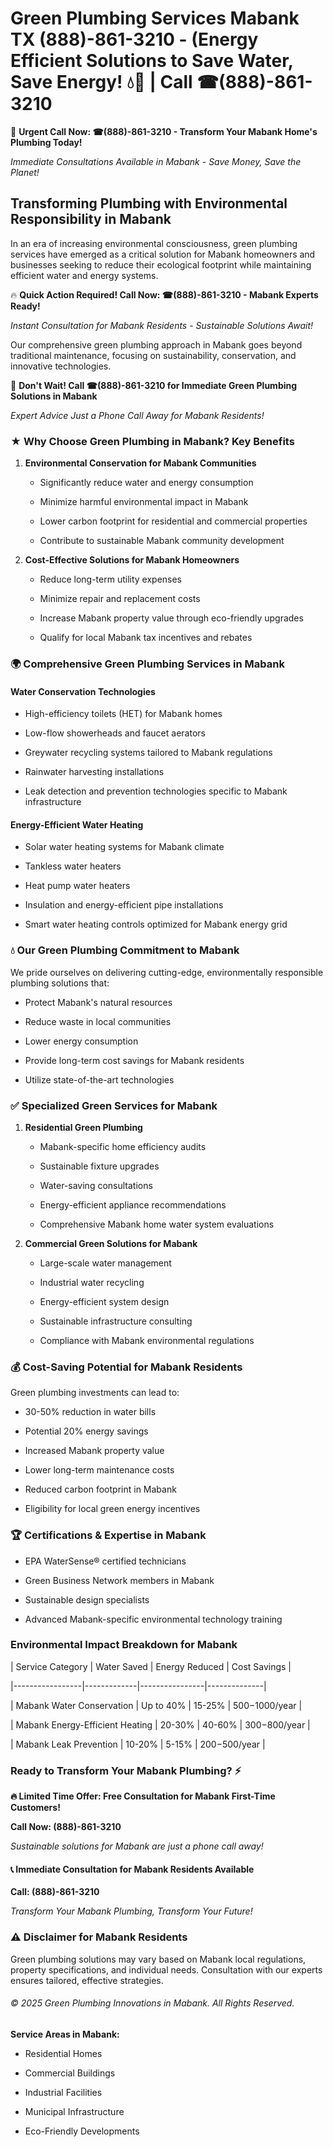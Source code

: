 # Green Plumbing Services Mabank TX (888)-861-3210 - (Energy Efficient Solutions to Save Water, Save Energy! 💧🌿 | Call ☎(888)-861-3210

🚨 **Urgent Call Now: ☎(888)-861-3210 - Transform Your Mabank Home's Plumbing Today!**
*Immediate Consultations Available in Mabank - Save Money, Save the Planet!*

## Transforming Plumbing with Environmental Responsibility in Mabank

In an era of increasing environmental consciousness, green plumbing services have emerged as a critical solution for Mabank homeowners and businesses seeking to reduce their ecological footprint while maintaining efficient water and energy systems. 

🔥 **Quick Action Required! Call Now: ☎(888)-861-3210 - Mabank Experts Ready!**
*Instant Consultation for Mabank Residents - Sustainable Solutions Await!*

Our comprehensive green plumbing approach in Mabank goes beyond traditional maintenance, focusing on sustainability, conservation, and innovative technologies.

🚨 **Don't Wait! Call ☎(888)-861-3210 for Immediate Green Plumbing Solutions in Mabank**
*Expert Advice Just a Phone Call Away for Mabank Residents!*

### ★ Why Choose Green Plumbing in Mabank? Key Benefits

1. **Environmental Conservation for Mabank Communities** 
   - Significantly reduce water and energy consumption
   - Minimize harmful environmental impact in Mabank
   - Lower carbon footprint for residential and commercial properties
   - Contribute to sustainable Mabank community development

2. **Cost-Effective Solutions for Mabank Homeowners** 
   - Reduce long-term utility expenses
   - Minimize repair and replacement costs
   - Increase Mabank property value through eco-friendly upgrades
   - Qualify for local Mabank tax incentives and rebates

### 🌍 Comprehensive Green Plumbing Services in Mabank

#### Water Conservation Technologies
- High-efficiency toilets (HET) for Mabank homes
- Low-flow showerheads and faucet aerators
- Greywater recycling systems tailored to Mabank regulations
- Rainwater harvesting installations
- Leak detection and prevention technologies specific to Mabank infrastructure

#### Energy-Efficient Water Heating
- Solar water heating systems for Mabank climate
- Tankless water heaters
- Heat pump water heaters
- Insulation and energy-efficient pipe installations
- Smart water heating controls optimized for Mabank energy grid

### 💧 Our Green Plumbing Commitment to Mabank

We pride ourselves on delivering cutting-edge, environmentally responsible plumbing solutions that:
- Protect Mabank's natural resources
- Reduce waste in local communities
- Lower energy consumption
- Provide long-term cost savings for Mabank residents
- Utilize state-of-the-art technologies

### ✅ Specialized Green Services for Mabank

1. **Residential Green Plumbing**
   - Mabank-specific home efficiency audits
   - Sustainable fixture upgrades
   - Water-saving consultations
   - Energy-efficient appliance recommendations
   - Comprehensive Mabank home water system evaluations

2. **Commercial Green Solutions for Mabank**
   - Large-scale water management
   - Industrial water recycling
   - Energy-efficient system design
   - Sustainable infrastructure consulting
   - Compliance with Mabank environmental regulations

### 💰 Cost-Saving Potential for Mabank Residents

Green plumbing investments can lead to:
- 30-50% reduction in water bills
- Potential 20% energy savings
- Increased Mabank property value
- Lower long-term maintenance costs
- Reduced carbon footprint in Mabank
- Eligibility for local green energy incentives

### 🏆 Certifications & Expertise in Mabank

- EPA WaterSense® certified technicians
- Green Business Network members in Mabank
- Sustainable design specialists
- Advanced Mabank-specific environmental technology training

### Environmental Impact Breakdown for Mabank

| Service Category | Water Saved | Energy Reduced | Cost Savings |
|-----------------|-------------|----------------|--------------|
| Mabank Water Conservation | Up to 40% | 15-25% | $500-$1000/year |
| Mabank Energy-Efficient Heating | 20-30% | 40-60% | $300-$800/year |
| Mabank Leak Prevention | 10-20% | 5-15% | $200-$500/year |

### Ready to Transform Your Mabank Plumbing? ⚡

**🔥 Limited Time Offer: Free Consultation for Mabank First-Time Customers!**

**Call Now: (888)-861-3210**
*Sustainable solutions for Mabank are just a phone call away!*

#### 📞 Immediate Consultation for Mabank Residents Available

**Call: (888)-861-3210**
*Transform Your Mabank Plumbing, Transform Your Future!*

### ⚠️ Disclaimer for Mabank Residents

Green plumbing solutions may vary based on Mabank local regulations, property specifications, and individual needs. Consultation with our experts ensures tailored, effective strategies.

###### © 2025 Green Plumbing Innovations in Mabank. All Rights Reserved.

**Service Areas in Mabank:** 
- Residential Homes
- Commercial Buildings
- Industrial Facilities
- Municipal Infrastructure
- Eco-Friendly Developments